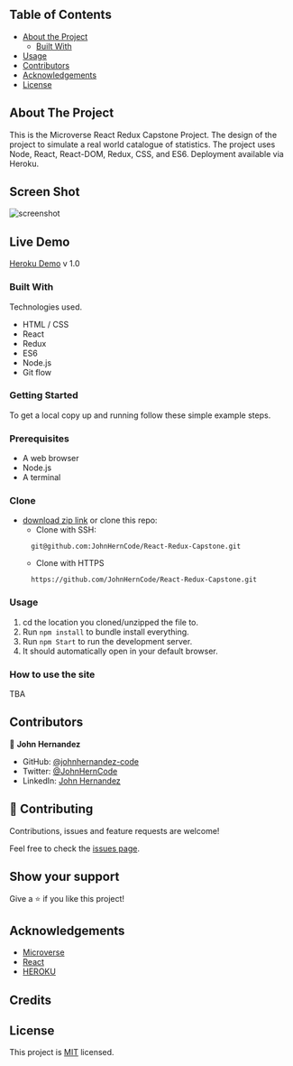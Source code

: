 <!-- TABLE OF CONTENTS -->

## Table of Contents

- [About the Project](#about-the-project)
  - [Built With](#built-with)
- [Usage](#usage)
- [Contributors](#contributors)
- [Acknowledgements](#acknowledgements)
- [License](#license)

<!-- ABOUT THE PROJECT -->

## About The Project

This is the Microverse React Redux Capstone Project. The design of the project to simulate a
real world catalogue of statistics. The project uses Node, React, React-DOM, Redux, CSS, and ES6. 
Deployment available via Heroku.

## Screen Shot

![screenshot](/screen.jpg)

## Live Demo

[Heroku Demo](https://react-redux-capstone-project.herokuapp.com/) v 1.0

### Built With

Technologies used.

- HTML / CSS
- React
- Redux
- ES6
- Node.js
- Git flow

### Getting Started

To get a local copy up and running follow these simple example steps.

### Prerequisites

- A web browser
- Node.js
- A terminal

### Clone

- [download zip link](https://github.com/JohnHernCode/React-Redux-Capstone/archive/refs/heads/main.zip) 
  or clone this repo:
  - Clone with SSH:
  ```
    git@github.com:JohnHernCode/React-Redux-Capstone.git
  ```
  - Clone with HTTPS
  ```
    https://github.com/JohnHernCode/React-Redux-Capstone.git
  ```

### Usage
1. cd the location you cloned/unzipped the file to.
2. Run ```npm install``` to bundle install everything.
3. Run ```npm Start``` to run the development server.
4. It should automatically open in your default browser.

### How to use the site
TBA


<!-- CONTACT -->

## Contributors

👤 **John Hernandez**

- GitHub: [@johnhernandez-code](https://github.com/johnhernandez-code)
- Twitter: [@JohnHernCode](https://twitter.com/JohnHernCode)
- LinkedIn: [John Hernandez](https://www.linkedin.com/in/john-hernandez-56a7821b8/)

## :handshake: Contributing

Contributions, issues and feature requests are welcome!

Feel free to check the [issues page](https://github.com/JohnHernCode/React-Redux-Capstone/issues).

## Show your support

Give a :star: if you like this project!

<!-- ACKNOWLEDGEMENTS -->

## Acknowledgements

- [Microverse](https://www.microverse.org/)
- [React](https://github.com/facebook/create-react-app)
- [HEROKU](https://heroku.com)

## Credits

## License

This project is [MIT](https://opensource.org/licenses/MIT) licensed.

